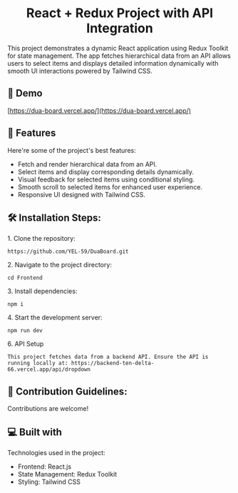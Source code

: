 <h1 align="center" id="title">React + Redux Project with API Integration</h1>

<p id="description">This project demonstrates a dynamic React application using Redux Toolkit for state management. The app fetches hierarchical data from an API allows users to select items and displays detailed information dynamically with smooth UI interactions powered by Tailwind CSS.</p>

<h2>🚀 Demo</h2>

[https://dua-board.vercel.app/](https://dua-board.vercel.app/)

  
  
<h2>🧐 Features</h2>

Here're some of the project's best features:

*   Fetch and render hierarchical data from an API.
*   Select items and display corresponding details dynamically.
*   Visual feedback for selected items using conditional styling.
*   Smooth scroll to selected items for enhanced user experience.
*   Responsive UI designed with Tailwind CSS.

<h2>🛠️ Installation Steps:</h2>

<p>1. Clone the repository:</p>

```
https://github.com/YEL-59/DuaBoard.git
```

<p>2. Navigate to the project directory:</p>

```
cd Frontend
```

<p>3. Install dependencies:</p>

```
npm i
```

<p>4. Start the development server:</p>

```
npm run dev
```

<p>6. API Setup</p>

```
This project fetches data from a backend API. Ensure the API is running locally at: https://backend-ten-delta-66.vercel.app/api/dropdown
```

<h2>🍰 Contribution Guidelines:</h2>

Contributions are welcome!

  
  
<h2>💻 Built with</h2>

Technologies used in the project:

*   Frontend: React.js
*   State Management: Redux Toolkit
*   Styling: Tailwind CSS
